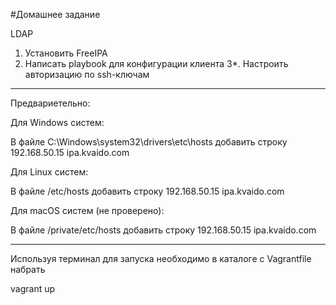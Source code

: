 ﻿#Домашнее задание

LDAP

1. Установить FreeIPA
2. Написать playbook для конфигурации клиента
3*. Настроить авторизацию по ssh-ключам

-------------------
Предвариетельно:

Для Windows систем:

В файле C:\Windows\system32\drivers\etc\hosts добавить строку 192.168.50.15 ipa.kvaido.com

Для Linux cистем:

В файле /etc/hosts добавить строку 192.168.50.15 ipa.kvaido.com

Для macOS систем (не проверено):

В файле /private/etc/hosts  добавить строку 192.168.50.15 ipa.kvaido.com

-------------------

Используя терминал для запуска необходимо в каталоге c Vagrantfile набрать

vagrant up